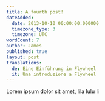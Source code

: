 ```yaml
---
title: A fourth post!
dateAdded:
  date: 2013-10-10 00:00:00.000000
  timezone_type: 3
  timezone: UTC
wordCount: 7
author: James
published: true
layout: post
translations:
  de: Eine Einführung in Flywheel
  it: Una introduzione a Flywheel
---
```

<p>Lorem ipsum dolor sit amet, lila lulu li<br></p>